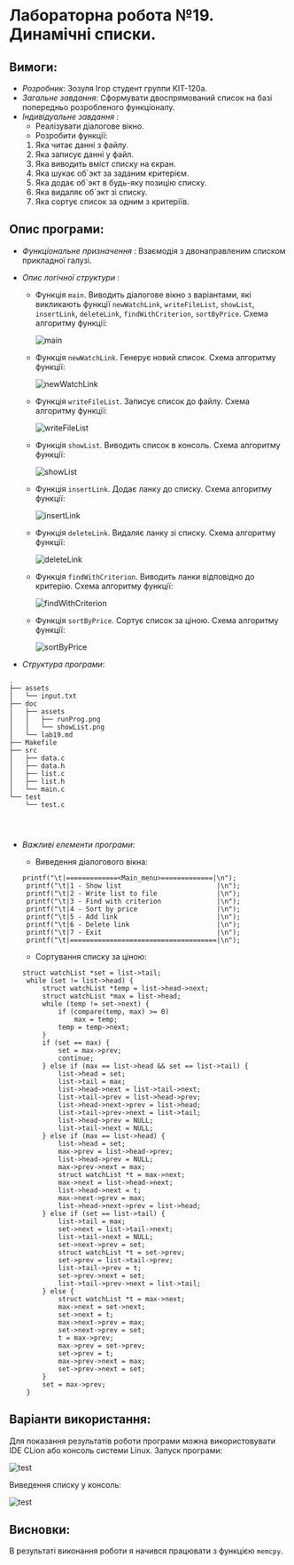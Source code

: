 ﻿# Лабораторна робота №19. Динамічні списки.
## Вимоги:
* *Розробник*: Зозуля Ігор студент группи КІТ-120а.
* *Загальне завдання*: Сформувати двоспрямований список на базі попередньо розробленого функціоналу.
* *Індивідуальне завдання* : 
    * Реалізувати діалогове вікно.
    * Розробити функції:
    1. Яка читає данні з файлу.
    2. Яка записує данні у файл.
    3. Яка виводить вміст списку на єкран.
    4. Яка шукає об`экт за заданим критерієм.
    5. Яка додає об`экт в будь-яку позицію списку.
    6. Яка видаляє об`экт зі списку.
    7. Яка сортує список за одним з критеріїв.
    
## Опис програми:
* *Функціональне призначення* : Взаємодія з двонаправленим списком прикладної галузі.

* *Опис логічної структури* :
    * Функція `main`. Виводить діалогове вікно з варіантами, які викликають функції `newWatchLink`, `writeFileList`, `showList`, `insertLink`, `deleteLink`, `findWithCriterion`, `sortByPrice`. Схема алгоритму функції:

      ![main](assets/main.png)

    * Функція `newWatchLink`. Генерує новий список. Схема алгоритму функції:

      ![newWatchLink](assets/newWatchLink.png)

    * Функція `writeFileList`. Записує список до файлу. Схема алгоритму функції:

      ![writeFileList](assets/writeFileList.png)

    * Функція `showList`. Виводить список в консоль. Схема алгоритму функції:

      ![showList](assets/showList.png)

    * Функція `insertLink`. Додає ланку до списку. Схема алгоритму функції:

      ![insertLink](assets/insertLink.png)

    * Функція `deleteLink`. Видаляє ланку зі списку. Схема алгоритму функції:

      ![deleteLink](assets/deleteLink.png)

    * Функція `findWithCriterion`. Виводить ланки відповідно до критерію. Схема алгоритму функції:

      ![findWithCriterion](assets/findWithCriterion.png)
    * Функція `sortByPrice`. Сортує список за ціною. Схема алгоритму функції:

      ![sortByPrice](assets/sortByPrice.png)
    
* *Структура програми*:
```
.
├── assets
│   └── input.txt
├── doc
│   ├── assets
│   │   ├── runProg.png
│   │   └── showList.png
│   └── lab19.md
├── Makefile
├── src
│   ├── data.c
│   ├── data.h
│   ├── list.c
│   ├── list.h
│   └── main.c
└── test
    └── test.c


    
```
* *Важливі елементи програми*:
    * Виведення діалогового вікна:

   ```
   printf("\t|=============<Main_menu>=============|\n");
    printf("\t|1 - Show list                        |\n");
    printf("\t|2 - Write list to file               |\n");
    printf("\t|3 - Find with criterion              |\n");
    printf("\t|4 - Sort by price                    |\n");
    printf("\t|5 - Add link                         |\n");
    printf("\t|6 - Delete link                      |\n");
    printf("\t|7 - Exit                             |\n");
    printf("\t|=====================================|\n");
   ```
    * Сортування списку за ціною:
   ```
   struct watchList *set = list->tail;
    while (set != list->head) {
        struct watchList *temp = list->head->next;
        struct watchList *max = list->head;
        while (temp != set->next) {
            if (compare(temp, max) >= 0)
                max = temp;
            temp = temp->next;
        }
        if (set == max) {
            set = max->prev;
            continue;
        } else if (max == list->head && set == list->tail) {
            list->head = set;
            list->tail = max;
            list->head->next = list->tail->next;
            list->tail->prev = list->head->prev;
            list->head->next->prev = list->head;
            list->tail->prev->next = list->tail;
            list->head->prev = NULL;
            list->tail->next = NULL;
        } else if (max == list->head) {
            list->head = set;
            max->prev = list->head->prev;
            list->head->prev = NULL;
            max->prev->next = max;
            struct watchList *t = max->next;
            max->next = list->head->next;
            list->head->next = t;
            max->next->prev = max;
            list->head->next->prev = list->head;
        } else if (set == list->tail) {
            list->tail = max;
            set->next = list->tail->next;
            list->tail->next = NULL;
            set->next->prev = set;
            struct watchList *t = set->prev;
            set->prev = list->tail->prev;
            list->tail->prev = t;
            set->prev->next = set;
            list->tail->prev->next = list->tail;
        } else {
            struct watchList *t = max->next;
            max->next = set->next;
            set->next = t;
            max->next->prev = max;
            set->next->prev = set;
            t = max->prev;
            max->prev = set->prev;
            set->prev = t;
            max->prev->next = max;
            set->prev->next = set;
        }
        set = max->prev;
    }
   ```
## Варіанти використання:
Для показання результатів роботи програми можна використовувати IDE CLion або консоль системи Linux. Запуск програми:

![test](assets/runProg.png)

Виведення списку у консоль:

![test](assets/showList.png)

## Висновки:
В результаті виконання роботи я начився працювати з функцією `memcpy`.